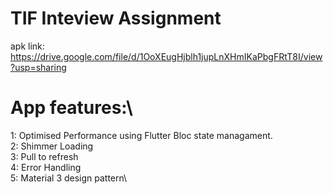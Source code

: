 # TIF Inteview Assignment

apk link: https://drive.google.com/file/d/1OoXEugHjblh1jupLnXHmIKaPbgFRtT8I/view?usp=sharing

# App features:\
1: Optimised Performance using Flutter Bloc state managament.\
2: Shimmer Loading\
3: Pull to refresh\
4: Error Handling\
5: Material 3 design pattern\
